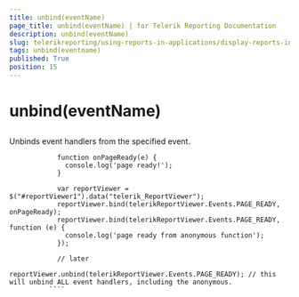 ```yaml
---
title: unbind(eventName)
page_title: unbind(eventName) | for Telerik Reporting Documentation
description: unbind(eventName)
slug: telerikreporting/using-reports-in-applications/display-reports-in-applications/web-application/html5-report-viewer/api-reference/reportviewer/methods/unbind(eventname)
tags: unbind(eventname)
published: True
position: 15
---
```


# unbind(eventName)



## 

Unbinds event handlers from the specified event.
        

````
            function onPageReady(e) {
              console.log('page ready!');
            }
          
            var reportViewer = $("#reportViewer1").data("telerik_ReportViewer");
            reportViewer.bind(telerikReportViewer.Events.PAGE_READY, onPageReady);
            reportViewer.bind(telerikReportViewer.Events.PAGE_READY, function (e) { 
              console.log('page ready from anonymous function');
            });
            
            // later
            reportViewer.unbind(telerikReportViewer.Events.PAGE_READY); // this will unbind ALL event handlers, including the anonymous.
          ````



